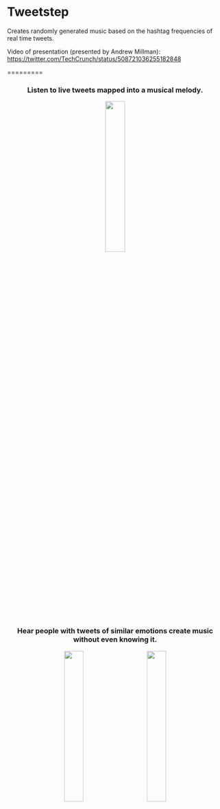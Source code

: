 Tweetstep
=========
Creates randomly generated music based on the hashtag frequencies of real time tweets.

Video of presentation (presented by Andrew Millman): 
https://twitter.com/TechCrunch/status/508721036255182848

=========

<h3 align="center">Listen to live tweets mapped into a musical melody.</h3>
<p align="center"><img src="http://i.imgur.com/lWSRFvj.png" width="30%"/></p>

<br />

<h3 align="center">Hear people with tweets of similar emotions create music without even knowing it.</h3>
<p align="center"><img src="http://i.imgur.com/HY35PqC.png" width="30%" style="margin-right:30px"/><span>&nbsp;&nbsp;&nbsp;</span><img src="http://i.imgur.com/lcbFkXW.png" width="30%"/></p>
